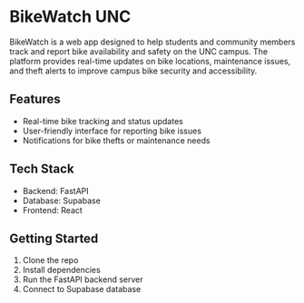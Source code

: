 # BikeWatch UNC

BikeWatch is a web app designed to help students and community members track and report bike availability and safety on the UNC campus. The platform provides real-time updates on bike locations, maintenance issues, and theft alerts to improve campus bike security and accessibility.

## Features

- Real-time bike tracking and status updates  
- User-friendly interface for reporting bike issues  
- Notifications for bike thefts or maintenance needs

## Tech Stack

- Backend: FastAPI  
- Database: Supabase  
- Frontend: React

## Getting Started

1. Clone the repo  
2. Install dependencies  
3. Run the FastAPI backend server  
4. Connect to Supabase database  


